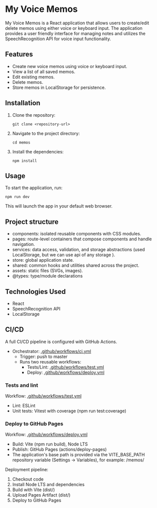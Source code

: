 # My Voice Memos

My Voice Memos is a React application that allows users to create/edit delete memos using either voice or keyboard input. The application provides a user friendly interface for managing notes and utilizes the SpeechRecognition API for voice input functionality.

## Features

- Create new voice memos using voice or keyboard input.
- View a list of all saved memos.
- Edit existing memos.
- Delete memos.
- Store memos in LocalStorage for persistence.

## Installation

1. Clone the repository:

   ```
   git clone <repository-url>
   ```

2. Navigate to the project directory:

   ```
   cd memos
   ```

3. Install the dependencies:
   ```
   npm install
   ```

## Usage

To start the application, run:

```
npm run dev
```

This will launch the app in your default web browser.

## Project structure

- components: isolated reusable components with CSS modules.
- pages: route-level containers that compose components and handle navigation.
- services: data access, validation, and storage abstractions (used LocalStorage, but we can use api of any storage ).
- store: global application state.
- shared: common hooks and utilities shared across the project.
- assets: static files (SVGs, images).
- @types: type/module declarations

## Technologies Used

- React
- SpeechRecognition API
- LocalStorage

## CI/CD

A full CI/CD pipeline is configured with GitHub Actions.

- Orchestrator: [.github/workflows/ci.yml](.github/workflows/ci.yml)
  - Trigger: push to master
  - Runs two reusable workflows:
    - Tests/Lint: [.github/workflows/test.yml](.github/workflows/test.yml)
    - Deploy: [.github/workflows/deploy.yml](.github/workflows/deploy.yml)

### Tests and lint

Workflow: [.github/workflows/test.yml](.github/workflows/test.yml)

- Lint: ESLint
- Unit tests: Vitest with coverage (npm run test:coverage)

### Deploy to GitHub Pages

Workflow: [.github/workflows/deploy.yml](.github/workflows/deploy.yml)

- Build: Vite (npm run build), Node LTS
- Publish: GitHub Pages (actions/deploy-pages)
- The application's base path is provided via the VITE_BASE_PATH repository variable (Settings → Variables), for example: /memos/

Deployment pipeline:

1. Checkout code
2. Install Node LTS and dependencies
3. Build with Vite (dist/)
4. Upload Pages Artifact (dist/)
5. Deploy to GitHub Pages
